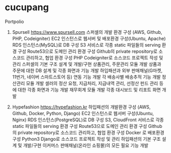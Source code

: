 # cucupang
Portpolio

1. Spursell https://www.spursell.com
스퍼셀의 개발 환경 구성 (AWS, Github, PHP, Codeigniter)
EC2 인스턴스로 웹서버 및 배포환경 구성(Ubuntu, Apache)
RDS 인스턴스(MySQL)로 DB 구성
S3 서비스로 각종 static 파일들의 serving 환경 구성
Route53으로 도메인 관리 환경 구성
Github의 private repository로 소스코드 관리하고, 협업 환경 구성
PHP Codeigniter로 소스코드 프로젝트 작성 및 관리
스퍼셀의 기본 구조 설계 및 개발/구현
상품관리, 주문관리 모듈 개발
상품과 주문에 대한 DB 설계 및 각종 화면과 기능 개발
하입패션과 외부 판매채널(G마켓, 11번가, 네이버 스마트스토어 등) 연동 기능 개발
각 배송사별 배송추적 기능 개발
정산관리 모듈 개발
셀러의 정산 요청, 지급처리, 지급내역 관리, 선정산 펀드 관리 등에 대한 각종 화면과 기능 개발
재무회계 모듈 개발
각종 대시보드 및 리포트 화면 개발

2. Hypefashion https://hypefashion.kr
하입패션의 개발환경 구성 (AWS, Github, Docker, Python, Django)
EC2 인스턴스로 웹서버 구성(Ubuntu, Nginx)
RDS 인스턴스(PostgreSQL)로 DB 구성
S3, CloudFront 서비스로 각종 static 파일들의 serving 환경 구성
Route53으로 도메인 관리 환경 구성
Github의 private repository로 소스코드 관리하고, 협업 환경 구성
Docker 로 배포환경 구성
Python3 Django로 소스코드 프로젝트 작성 및 관리
하입패션의 기본 구조 설계 및 개발/구현
이커머스 판매채널(온라인 쇼핑몰)의 모든 필요 기능 개발

